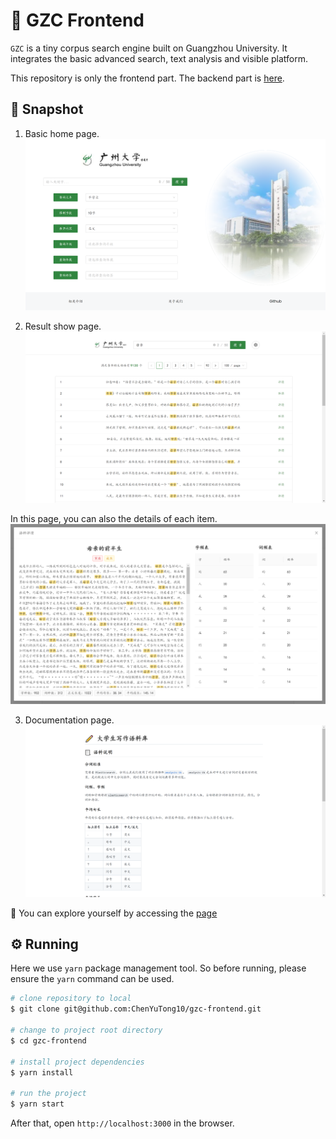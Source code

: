 # 👋 GZC Frontend

`GZC` is a tiny corpus search engine built on Guangzhou University.
It integrates the basic advanced search, text analysis and visible platform.

This repository is only the frontend part. The backend part is [here](https://github.com/ChenYuTong10/gzc-backend).

## 🔮 Snapshot

1. Basic home page.
![alt home](snapshot/home.png)

2. Result show page.
![alt result](snapshot/result.png)

In this page, you can also the details of each item.
![alt result](snapshot/details.png)

3. Documentation page.
![alt documentation](snapshot/documenttation.png)

🧐 You can explore yourself by accessing the [page](https://corpus.chouyatou.live)

## ⚙️ Running

Here we use `yarn` package management tool. So before running, 
please ensure the `yarn` command can be used.

```bash
# clone repository to local
$ git clone git@github.com:ChenYuTong10/gzc-frontend.git

# change to project root directory
$ cd gzc-frontend

# install project dependencies
$ yarn install

# run the project
$ yarn start
```

After that, open `http://localhost:3000` in the browser.
